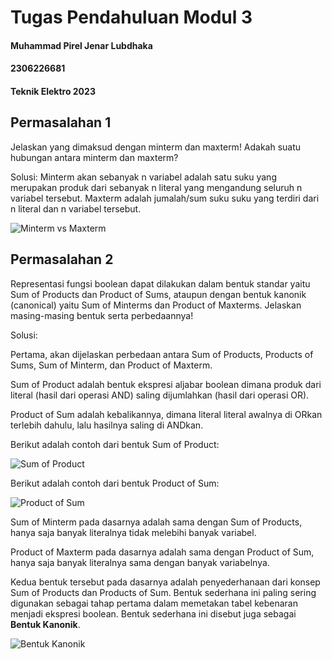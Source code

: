 # Tugas Pendahuluan Modul 3
#### Muhammad Pirel Jenar Lubdhaka
#### 2306226681
#### Teknik Elektro 2023

## Permasalahan 1
Jelaskan yang dimaksud dengan minterm dan maxterm! Adakah suatu hubungan antara minterm dan maxterm?

Solusi:
Minterm akan sebanyak n variabel adalah satu suku yang merupakan produk dari sebanyak n literal yang mengandung seluruh n variabel tersebut. Maxterm adalah jumalah/sum suku suku yang terdiri dari n literal dan n variabel tersebut.

![Minterm vs Maxterm](https://homework.study.com/cimages/multimages/16/22may-16766968686860606927.png)



## Permasalahan 2
Representasi fungsi boolean dapat dilakukan dalam bentuk standar yaitu Sum of Products dan Product of Sums, ataupun dengan bentuk kanonik (canonical) yaitu Sum of Minterms dan Product of Maxterms. Jelaskan masing-masing bentuk serta perbedaannya!

Solusi:

Pertama, akan dijelaskan perbedaan antara Sum of Products, Products of Sums, Sum of Minterm, dan Product of Maxterm.

Sum of Product adalah bentuk ekspresi aljabar boolean dimana produk dari literal (hasil dari operasi AND) saling dijumlahkan (hasil dari operasi OR).

Product of Sum adalah kebalikannya, dimana literal literal awalnya di ORkan terlebih dahulu, lalu hasilnya saling di ANDkan.

Berikut adalah contoh dari bentuk Sum of Product:

![Sum of Product](https://media.geeksforgeeks.org/wp-content/uploads/20230828155742/SOP-image.png)

Berikut adalah contoh dari bentuk Product of Sum:

![Product of Sum](https://www.electronics-lab.com/wp-content/uploads/2022/04/eq2.png)

Sum of Minterm pada dasarnya adalah sama dengan Sum of Products, hanya saja banyak literalnya tidak melebihi banyak variabel.

Product of Maxterm pada dasarnya adalah sama dengan Product of Sum, hanya saja banyak literalnya sama dengan banyak variabelnya.

Kedua bentuk tersebut pada dasarnya adalah penyederhanaan dari konsep Sum of Products dan Products of Sum. Bentuk sederhana ini paling sering digunakan sebagai tahap pertama dalam memetakan tabel kebenaran menjadi ekspresi boolean. Bentuk sederhana ini disebut juga sebagai **Bentuk Kanonik**.

![Bentuk Kanonik](https://media.geeksforgeeks.org/wp-content/uploads/11-3.jpg)
